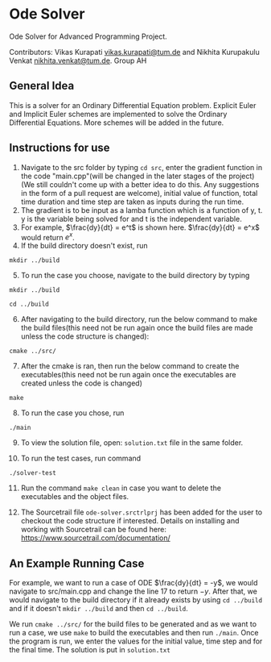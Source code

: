 # Ode Solver

Ode Solver for Advanced Programming Project.

Contributors: Vikas Kurapati <vikas.kurapati@tum.de> and Nikhita Kurupakulu Venkat <nikhita.venkat@tum.de>. Group AH

 ## General Idea
 This is a solver for an Ordinary Differential Equation problem. Explicit Euler and Implicit Euler schemes are implemented to solve the Ordinary Differential Equations. More schemes will be added in the future. 

 ## Instructions for use
 1. Navigate to the src folder by typing `cd src`, enter the gradient function in the code "main.cpp"(will be changed in the later stages of the project)(We still couldn't come up with a better idea to do this. Any suggestions in the form of a pull request are welcome), initial value of function, total time duration and time step are taken as inputs during the run time.
 2. The gradient is to be input as a lamba function which is a function of y, t. y is the variable being solved for and t is the independent variable.
 3. For example, $`\frac{dy}{dt} = e^t`$ is shown here. $`\frac{dy}{dt} = e^x`$ would return $`e^x`$.
 4. If the build directory doesn't exist, run
 ```
 mkdir ../build
 ```
 5. To run the case you choose, navigate to the build directory by typing
```
mkdir ../build

cd ../build
```
 6. After navigating to the build directory, run the below command to make the build files(this need not be run again once the build files are made unless the code structure is changed): 
```
cmake ../src/
```
 7. After the cmake is ran,  then run the below command to create the executables(this need not be run again once the executables are created unless the code is changed)
```
make
``` 
 8. To run the case you chose, run 
```
./main
```
 9. To view the solution file, open: `solution.txt` file in the same folder.

 10. To run the test cases, run command 
```
./solver-test
```

 11. Run the command `make clean` in case you want to delete the executables and the object files.

 12. The Sourcetrail file `ode-solver.srctrlprj` has been added for the user to checkout the code structure if interested. Details on installing and working with Sourcetrail can be found here: <https://www.sourcetrail.com/documentation/>

 ## An Example Running Case
 For example, we want to run a case of ODE $`\frac{dy}{dt} = -y`$, we would navigate to src/main.cpp and change the line 17 to return $`-y`$. After that, we would navigate to the build directory if it already exists by using `cd ../build` and if it doesn't `mkdir ../build` and then `cd ../build`. 

 We run `cmake ../src/` for the build files to be generated and as we want to run a case, we use `make` to build the executables and then run `./main`. Once the program is run, we enter the values for the initial value, time step and for the final time. The solution is put in `solution.txt`

